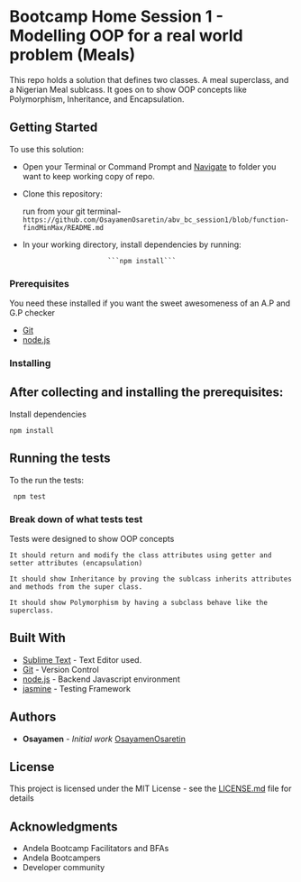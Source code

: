 # Bootcamp Home Session 1 - Modelling OOP for a real world problem (Meals)

This repo holds a solution that defines two classes. A meal superclass, and a Nigerian Meal sublcass. It goes on to show OOP concepts like Polymorphism,
Inheritance, and Encapsulation.

## Getting Started

To use this solution:

 - Open your Terminal or Command Prompt and [Navigate](https://computers.tutsplus.com/tutorials/navigating-the-terminal-a-gentle-introduction--mac-3855) to folder you want to keep working copy of repo.

 - Clone this repository: 

     run from your git terminal-
  ```https://github.com/OsayamenOsaretin/abv_bc_session1/blob/function-findMinMax/README.md``` 

 

- In your working directory, install dependencies by running:

                           ```npm install```

 

### Prerequisites
You need these installed if you want the sweet awesomeness of an A.P and G.P checker

- [Git](https://git-for-windows.github.io/) 
- [node.js](https://nodejs.org/en/download/)



### Installing
After collecting and installing the prerequisites:
- 

Install dependencies

```
npm install
```


## Running the tests

To the run the tests:

``` npm test```

### Break down of what tests test

Tests were designed to show OOP concepts

```
It should return and modify the class attributes using getter and setter attributes (encapsulation)

It should show Inheritance by proving the sublcass inherits attributes and methods from the super class.

It should show Polymorphism by having a subclass behave like the superclass.

```


## Built With

* [Sublime Text](hhttp://www.sublimetext.com/) - Text Editor used.
* [Git](https://github.com/) - Version Control
* [node.js](https://nodejs.org/) - Backend Javascript environment
* [jasmine]() - Testing Framework


## Authors

* **Osayamen** - *Initial work* [OsayamenOsaretin](github.com/OsayamenOsaretin)



## License

This project is licensed under the MIT License - see the [LICENSE.md](LICENSE.md) file for details

## Acknowledgments
* Andela Bootcamp Facilitators and BFAs
* Andela Bootcampers
* Developer community


